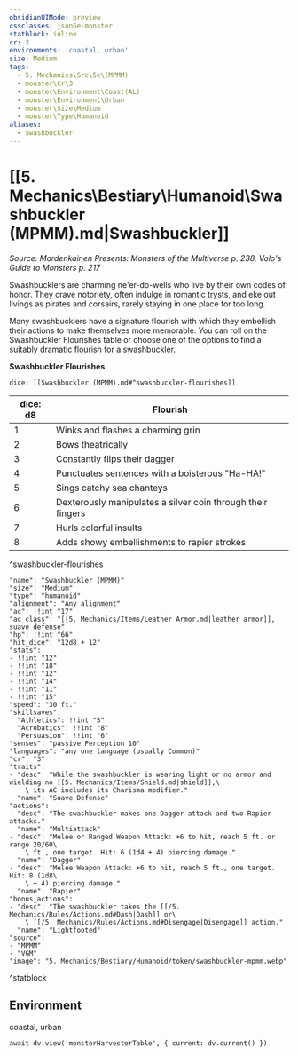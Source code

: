 ```yaml
---
obsidianUIMode: preview
cssclasses: json5e-monster
statblock: inline
cr: 3
environments: 'coastal, urban'
size: Medium
tags:
  - 5. Mechanics\Src\5e\(MPMM)
  - monster\Cr\3
  - monster\Environment\Coast(AL)
  - monster\Environment\Urban
  - monster\Size\Medium
  - monster\Type\Humanoid
aliases:
  - Swashbuckler
---
```

# [[5. Mechanics\Bestiary\Humanoid\Swashbuckler (MPMM).md|Swashbuckler]]
*Source: Mordenkainen Presents: Monsters of the Multiverse p. 238, Volo's Guide to Monsters p. 217*

Swashbucklers are charming ne'er-do-wells who live by their own codes of honor. They crave notoriety, often indulge in romantic trysts, and eke out livings as pirates and corsairs, rarely staying in one place for too long.

Many swashbucklers have a signature flourish with which they embellish their actions to make themselves more memorable. You can roll on the Swashbuckler Flourishes table or choose one of the options to find a suitably dramatic flourish for a swashbuckler.

**Swashbuckler Flourishes**

`dice: [[Swashbuckler (MPMM).md#^swashbuckler-flourishes]]`

| dice: d8 | Flourish |
|----------|----------|
| 1 | Winks and flashes a charming grin |
| 2 | Bows theatrically |
| 3 | Constantly flips their dagger |
| 4 | Punctuates sentences with a boisterous "Ha-HA!" |
| 5 | Sings catchy sea chanteys |
| 6 | Dexterously manipulates a silver coin through their fingers |
| 7 | Hurls colorful insults |
| 8 | Adds showy embellishments to rapier strokes |
^swashbuckler-flourishes

```statblock
"name": "Swashbuckler (MPMM)"
"size": "Medium"
"type": "humanoid"
"alignment": "Any alignment"
"ac": !!int "17"
"ac_class": "[[5. Mechanics/Items/Leather Armor.md|leather armor]], suave defense"
"hp": !!int "66"
"hit_dice": "12d8 + 12"
"stats":
- !!int "12"
- !!int "18"
- !!int "12"
- !!int "14"
- !!int "11"
- !!int "15"
"speed": "30 ft."
"skillsaves":
  "Athletics": !!int "5"
  "Acrobatics": !!int "8"
  "Persuasion": !!int "6"
"senses": "passive Perception 10"
"languages": "any one language (usually Common)"
"cr": "3"
"traits":
- "desc": "While the swashbuckler is wearing light or no armor and wielding no [[5. Mechanics/Items/Shield.md|shield]],\
    \ its AC includes its Charisma modifier."
  "name": "Suave Defense"
"actions":
- "desc": "The swashbuckler makes one Dagger attack and two Rapier attacks."
  "name": "Multiattack"
- "desc": "Melee or Ranged Weapon Attack: +6 to hit, reach 5 ft. or range 20/60\
    \ ft., one target. Hit: 6 (1d4 + 4) piercing damage."
  "name": "Dagger"
- "desc": "Melee Weapon Attack: +6 to hit, reach 5 ft., one target. Hit: 8 (1d8\
    \ + 4) piercing damage."
  "name": "Rapier"
"bonus_actions":
- "desc": "The swashbuckler takes the [[/5. Mechanics/Rules/Actions.md#Dash|Dash]] or\
    \ [[/5. Mechanics/Rules/Actions.md#Disengage|Disengage]] action."
  "name": "Lightfooted"
"source":
- "MPMM"
- "VGM"
"image": "5. Mechanics/Bestiary/Humanoid/token/swashbuckler-mpmm.webp"
```
^statblock

## Environment

coastal, urban

```dataviewjs
await dv.view('monsterHarvesterTable', { current: dv.current() })
```
